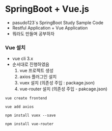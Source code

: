 # SpringBoot + Vue.js
* pasudo123`s SpringBoot Study Sample Code
* Restful Application + Vue Application
* 뭐라도 만들며 공부하자

### Vue 설치
* vue cli 3.x
* 순서대로 진행하였음
  1. vue 프로젝트 생성
  2. axios 플러그인 설치
  3. vuex 설치 (의존성 주입 : package.json)
  4. vue-router 설치 (의존성 주입 - pakcage.json)
  
```code
vue create frontend

vue add axios

npm install vuex --save

npm install vue-router
```

